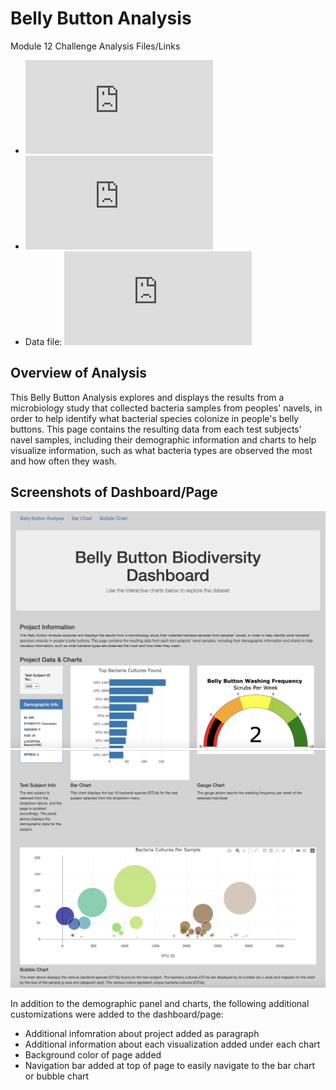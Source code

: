 # Belly Button Analysis
Module 12 Challenge Analysis Files/Links
- ![index.html](https://github.com/aseo67/Belly-Button-Analysis/blob/main/index.html)
- ![charts.js](https://github.com/aseo67/Belly-Button-Analysis/blob/main/js/charts.js)
- Data file: ![samples.json](https://github.com/aseo67/Belly-Button-Analysis/blob/main/samples.json)

## Overview of Analysis
This Belly Button Analysis explores and displays the results from a microbiology study that collected bacteria samples from peoples' navels, in order to help identify what bacterial species colonize in people's belly buttons. This page contains the resulting data from each test subjects' navel samples, including their demographic information and charts to help visualize information, such as what bacteria types are observed the most and how often they wash.

## Screenshots of Dashboard/Page
![Screenshot](https://github.com/aseo67/Belly-Button-Analysis/blob/main/Screenshot_Customized_Top.png)
![Screenshot](https://github.com/aseo67/Belly-Button-Analysis/blob/main/Screenshot_Customized_Bot.png)

In addition to the demographic panel and charts, the following additional customizations were added to the dashboard/page:
- Additional infomration about project added as paragraph
- Additional information about each visualization added under each chart
- Background color of page added
- Navigation bar added at top of page to easily navigate to the bar chart or bubble chart

